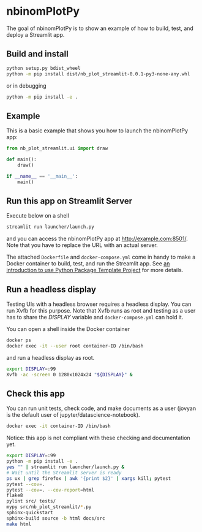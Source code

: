 # nbinomPlotPy

The goal of nbinomPlotPy is to show an example of how to build, test, and deploy a Streamlit app.

## Build and install

``` bash
python setup.py bdist_wheel
python -m pip install dist/nb_plot_streamlit-0.0.1-py3-none-any.whl
```

or in debugging

``` bash
python -m pip install -e .
```

## Example

This is a basic example that shows you how to launch the nbinomPlotPy app:

``` python
from nb_plot_streamlit.ui import draw

def main():
    draw()

if __name__ == '__main__':
    main()
```

## Run this app on Streamlit Server

Execute below on a shell

``` bash
streamlit run launcher/launch.py
```

and you can access the nbinomPlotPy app at <http://example.com:8501/>. Note that you have to replace the URL with an actual server.

The attached `Dockerfile` and `docker-compose.yml` come in handy to make a Docker container to build, test, and run the Streamlit app. See [an introduction to use Python Package Template Project](https://github.com/zettsu-t/create-py-package) for more details.

## Run a headless display

Testing UIs with a headless browser requires a headless display. You can run Xvfb for this purpose. Note that Xvfb runs as root and testing as a user has to share the *DISPLAY* variable and `docker-compose.yml` can hold it.

You can open a shell inside the Docker container

``` bash
docker ps
docker exec -it --user root container-ID /bin/bash
```

and run a headless display as root.

``` bash
export DISPLAY=:99
Xvfb -ac -screen 0 1280x1024x24 "${DISPLAY}" &
```

## Check this app

You can run unit tests, check code, and make documents as a user (jovyan is the default user of jupyter/datascience-notebook).

``` bash
docker exec -it container-ID /bin/bash
```

Notice: this app is not compliant with these checking and documentation yet.

``` bash
export DISPLAY=:99
python -m pip install -e .
yes "" | streamlit run launcher/launch.py &
# Wait until the Streamlit server is ready
ps ux | grep firefox | awk '{print $2}' | xargs kill; pytest
pytest --cov=.
pytest --cov=. --cov-report=html
flake8
pylint src/ tests/
mypy src/nb_plot_streamlit/*.py
sphinx-quickstart
sphinx-build source -b html docs/src
make html
```
